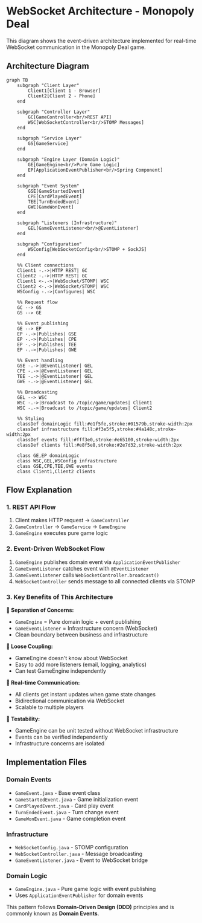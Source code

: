 # WebSocket Architecture - Monopoly Deal

This diagram shows the event-driven architecture implemented for real-time WebSocket communication in the Monopoly Deal game.

## Architecture Diagram

```mermaid
graph TB
    subgraph "Client Layer"
        Client1[Client 1 - Browser]
        Client2[Client 2 - Phone]
    end

    subgraph "Controller Layer"
        GC[GameController<br/>REST API]
        WSC[WebSocketController<br/>STOMP Messages]
    end

    subgraph "Service Layer"
        GS[GameService]
    end

    subgraph "Engine Layer (Domain Logic)"
        GE[GameEngine<br/>Pure Game Logic]
        EP[ApplicationEventPublisher<br/>Spring Component]
    end

    subgraph "Event System"
        GSE[GameStartedEvent]
        CPE[CardPlayedEvent]  
        TEE[TurnEndedEvent]
        GWE[GameWonEvent]
    end

    subgraph "Listeners (Infrastructure)"
        GEL[GameEventListener<br/>@EventListener]
    end

    subgraph "Configuration"
        WSConfig[WebSocketConfig<br/>STOMP + SockJS]
    end

    %% Client connections
    Client1 -.->|HTTP REST| GC
    Client2 -.->|HTTP REST| GC
    Client1 <-.->|WebSocket/STOMP| WSC
    Client2 <-.->|WebSocket/STOMP| WSC
    WSConfig -.->|Configures| WSC

    %% Request flow
    GC --> GS
    GS --> GE
    
    %% Event publishing
    GE --> EP
    EP -.->|Publishes| GSE
    EP -.->|Publishes| CPE
    EP -.->|Publishes| TEE  
    EP -.->|Publishes| GWE

    %% Event handling
    GSE -.->|@EventListener| GEL
    CPE -.->|@EventListener| GEL
    TEE -.->|@EventListener| GEL
    GWE -.->|@EventListener| GEL

    %% Broadcasting
    GEL --> WSC
    WSC -.->|Broadcast to /topic/game/updates| Client1
    WSC -.->|Broadcast to /topic/game/updates| Client2

    %% Styling
    classDef domainLogic fill:#e1f5fe,stroke:#01579b,stroke-width:2px
    classDef infrastructure fill:#f3e5f5,stroke:#4a148c,stroke-width:2px
    classDef events fill:#fff3e0,stroke:#e65100,stroke-width:2px
    classDef clients fill:#e8f5e8,stroke:#2e7d32,stroke-width:2px

    class GE,EP domainLogic
    class WSC,GEL,WSConfig infrastructure
    class GSE,CPE,TEE,GWE events
    class Client1,Client2 clients
```

## Flow Explanation

### 1. REST API Flow
1. Client makes HTTP request → `GameController`
2. `GameController` → `GameService` → `GameEngine`
3. `GameEngine` executes pure game logic

### 2. Event-Driven WebSocket Flow
1. `GameEngine` publishes domain event via `ApplicationEventPublisher`
2. `GameEventListener` catches event with `@EventListener`
3. `GameEventListener` calls `WebSocketController.broadcast()`
4. `WebSocketController` sends message to all connected clients via STOMP

### 3. Key Benefits of This Architecture

**🎯 Separation of Concerns:**
- `GameEngine` = Pure domain logic + event publishing
- `GameEventListener` = Infrastructure concern (WebSocket)
- Clean boundary between business and infrastructure

**🔄 Loose Coupling:**
- GameEngine doesn't know about WebSocket
- Easy to add more listeners (email, logging, analytics)
- Can test GameEngine independently

**📡 Real-time Communication:**
- All clients get instant updates when game state changes
- Bidirectional communication via WebSocket
- Scalable to multiple players

**🧪 Testability:**
- GameEngine can be unit tested without WebSocket infrastructure
- Events can be verified independently
- Infrastructure concerns are isolated

## Implementation Files

### Domain Events
- `GameEvent.java` - Base event class
- `GameStartedEvent.java` - Game initialization event
- `CardPlayedEvent.java` - Card play event
- `TurnEndedEvent.java` - Turn change event
- `GameWonEvent.java` - Game completion event

### Infrastructure
- `WebSocketConfig.java` - STOMP configuration
- `WebSocketController.java` - Message broadcasting
- `GameEventListener.java` - Event to WebSocket bridge

### Domain Logic
- `GameEngine.java` - Pure game logic with event publishing
- Uses `ApplicationEventPublisher` for domain events

This pattern follows **Domain-Driven Design (DDD)** principles and is commonly known as **Domain Events**.